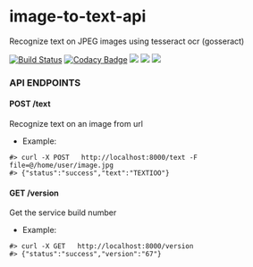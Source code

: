 # image-to-text-api
Recognize text on JPEG images using tesseract ocr (gosseract)

[![Build Status](https://travis-ci.org/gbnk0/image-to-text-api.svg?branch=master)](https://travis-ci.org/gbnk0/image-to-text-api)
[![Codacy Badge](https://api.codacy.com/project/badge/Grade/48c74f6d0f274b54af19263e5d9bb26d)](https://www.codacy.com/project/gbnk0/image-to-text-api/dashboard?utm_source=github.com&amp;utm_medium=referral&amp;utm_content=gbnk0/image-to-text-api&amp;utm_campaign=Badge_Grade_Dashboard)
[![](https://images.microbadger.com/badges/image/gbnk0/image-to-text-api.svg)](https://microbadger.com/images/gbnk0/image-to-text-api "Get your own image badge on microbadger.com")
[![](https://images.microbadger.com/badges/version/gbnk0/image-to-text-api.svg)](https://microbadger.com/images/gbnk0/image-to-text-api "Get your own version badge on microbadger.com")
[![](https://images.microbadger.com/badges/commit/gbnk0/image-to-text-api.svg)](https://microbadger.com/images/gbnk0/image-to-text-api "Get your own commit badge on microbadger.com")

### API ENDPOINTS

#### POST /text

Recognize text on an image from url

- Example:

```
#> curl -X POST   http://localhost:8000/text -F file=@/home/user/image.jpg
#> {"status":"success","text":"TEXTIOO"}
```

#### GET /version

Get the service build number

- Example:

```
#> curl -X GET   http://localhost:8000/version
#> {"status":"success","version":"67"}
```

